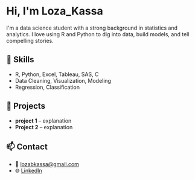 # Hi, I'm Loza_Kassa
I'm a data science student with a strong background in statistics and analytics. I love using R and Python to dig into data, build models, and tell compelling stories.

## 🧰 Skills
- R, Python, Excel, Tableau, SAS, C
- Data Cleaning, Visualization, Modeling
- Regression, Classification

## 📁 Projects
- **project 1** – explanation
- **Project 2** – explanation

## 📫 Contact
- 📧 lozabkassa@gmail.com
- 🌐 [LinkedIn](www.linkedin.com/in/loza-kassa-411044234)
